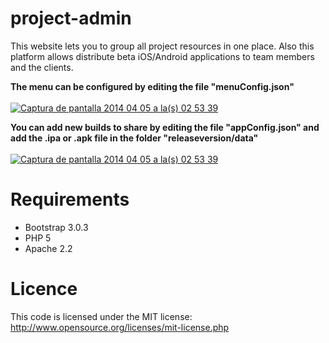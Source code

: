 project-admin
=============

This website lets you to group all project resources in one place. Also this platform allows distribute beta iOS/Android applications to team members and the clients.

<strong>The menu can be configured by editing the file "menuConfig.json"</strong>
<br><br>
<a href='http://postimage.org/' target='_blank'><img src='http://s18.postimg.org/n8lmrqtk9/Captura_de_pantalla_2014_04_05_a_la_s_05_59_30.png' border='0' alt="Captura de pantalla 2014 04 05 a la(s) 02 53 39" /></a>
<br>

<strong>You can add new builds to share by editing the file "appConfig.json" and add the .ipa or .apk file in the folder "releaseversion/data"</strong>
<br><br>
<a href='http://postimage.org/' target='_blank'><img src='http://s27.postimg.org/ayo6e847n/Captura_de_pantalla_2014_04_05_a_la_s_06_31_57.png' border='0' alt="Captura de pantalla 2014 04 05 a la(s) 02 53 39" /></a>
<br>


Requirements
==============
- Bootstrap 3.0.3
- PHP 5
- Apache 2.2

Licence
==============
This code is licensed under the MIT license: http://www.opensource.org/licenses/mit-license.php
